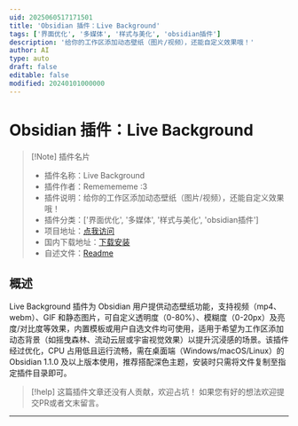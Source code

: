 ```yaml
---
uid: 2025060517171501
title: 'Obsidian 插件：Live Background'
tags: ['界面优化', '多媒体', '样式与美化', 'obsidian插件']
description: '给你的工作区添加动态壁纸（图片/视频），还能自定义效果哦！'
author: AI
type: auto
draft: false
editable: false
modified: 20240101000000
---
```


# Obsidian 插件：Live Background

> [!Note] 插件名片
> - 插件名称：Live Background
> - 插件作者：Rememememe :3
> - 插件说明：给你的工作区添加动态壁纸（图片/视频），还能自定义效果哦！
> - 插件分类：['界面优化', '多媒体', '样式与美化', 'obsidian插件']
> - 项目地址：[点我访问](https://github.com/remememe/Obsidian-Live-Wallpaper)
> - 国内下载地址：[下载安装](https://pkmer.cn/products/plugin/pluginMarket/?live-wallpaper)
> - 自述文件：[Readme](https://ghproxy.net/https://raw.githubusercontent.com/remememe/Live-Wallpaper/main/README.md)



## 概述

Live Background 插件为 Obsidian 用户提供动态壁纸功能，支持视频（mp4、webm）、GIF 和静态图片，可自定义透明度（0-80%）、模糊度（0-20px）及亮度/对比度等效果，内置模板或用户自选文件均可使用，适用于希望为工作区添加动态背景（如摇曳森林、流动云层或宇宙视觉效果）以提升沉浸感的场景。该插件经过优化，CPU 占用低且运行流畅，需在桌面端（Windows/macOS/Linux）的 Obsidian 1.1.0 及以上版本使用，推荐搭配深色主题，安装时只需将文件复制至指定插件目录即可。


> [!help] 
> 这篇插件文章还没有人贡献，欢迎占坑！
> 如果您有好的想法欢迎提交PR或者文末留言。
> 

---




